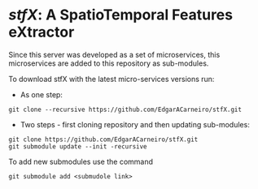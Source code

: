 # ___stfX_: A SpatioTemporal Features eXtractor__

Since this server was developed as a set of microservices, this microservices are added to this repository as sub-modules.

To download stfX with the latest micro-services versions run:
* As one step:
```shell
git clone --recursive https://github.com/EdgarACarneiro/stfX.git
```
* Two steps - first cloning repository and then updating sub-modules:
```shell
git clone https://github.com/EdgarACarneiro/stfX.git
git submodule update --init -recursive
```

To add new submodules use the command
```shell
git submodule add <submudole link>
```
